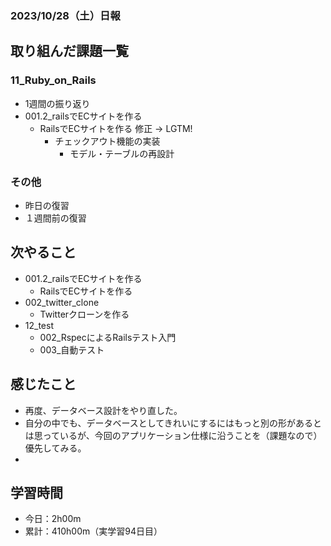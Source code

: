 ### 2023/10/28（土）日報
## 取り組んだ課題一覧

### 11_Ruby_on_Rails
  - 1週間の振り返り 
  - 001.2_railsでECサイトを作る
    - RailsでECサイトを作る 修正 -> LGTM!
      - チェックアウト機能の実装
        - モデル・テーブルの再設計

<!-- ### 12_test
  - 001_テスト技法について学ぶ
    - セクション6 - セクション10 -->

### その他
<!-- - ブログ執筆
  - [【Rails】flash[:notice]とか書くから、flashのキーはシンボルだと思ってたら「文字列」だった](https://tatsuki-ju.hatenablog.com/entry/2023/10/25/155851) -->
<!-- - 模写コーディング
  - [作って学ぶコーディング学習サイト](https://code-step.com/)
    - [【入門編】recipemenu](https://github.com/imahoritatsuki/copyingCoding/tree/main/introductory-recipemenu/output) -->
<!-- - 関連書籍
  - [Good Code, Bad Code ～持続可能な開発のためのソフトウェアエンジニア的思考](https://amzn.asia/d/7NzMcZp) -->
<!-- - 関連記事・動画
  - [初心者プログラマが犯しがちな過ち25選](https://qiita.com/rana_kualu/items/379eefb3a40c6b44cb92) -->
- 昨日の復習
- １週間前の復習

<!-- ## わかったこと・復習になったこと
  - [Rails emailのバリデーション例](https://www.notion.so/Rails-email-2e4018d667c94b2b9dffcf5393dc88f0?pvs=4)（新）
  -  -->

## 次やること
  - 001.2_railsでECサイトを作る
    - RailsでECサイトを作る
  - 002_twitter_clone
    - Twitterクローンを作る
- 12_test
  - 002_RspecによるRailsテスト入門
  - 003_自動テスト

## 感じたこと
- 再度、データベース設計をやり直した。
- 自分の中でも、データベースとしてきれいにするにはもっと別の形があるとは思っているが、今回のアプリケーション仕様に沿うことを（課題なので）優先してみる。
- 


## 学習時間
- 今日：2h00m
- 累計：410h00m（実学習94日目）


